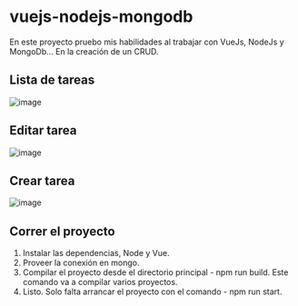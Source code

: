 # vuejs-nodejs-mongodb

En este proyecto pruebo mis habilidades al trabajar con VueJs, NodeJs y MongoDb... En la creación de un CRUD.

## Lista de tareas
![image](https://user-images.githubusercontent.com/10742738/224153534-e71053e3-1dd9-474a-9c44-c9540a002c1f.png)
## Editar tarea
![image](https://user-images.githubusercontent.com/10742738/224153441-dcf8ce7d-948b-4fbe-849d-29cb84509ada.png)

## Crear tarea
![image](https://user-images.githubusercontent.com/10742738/224153702-9a0a5f59-c2c6-4880-af2f-a981d25ff68a.png)

## Correr el proyecto
1. Instalar las dependencias, Node y Vue.
2. Proveer la conexión en mongo.
3. Compilar el proyecto desde el directorio principal - npm run build.
  Este comando va a compilar varios proyectos.
4. Listo. Solo falta arrancar el proyecto con el comando - npm run start.
